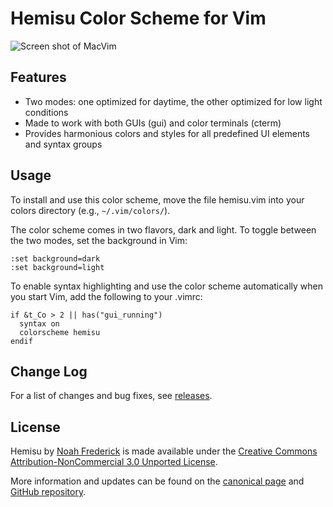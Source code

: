 Hemisu Color Scheme for Vim
===========================

![Screen shot of MacVim](http://farm7.static.flickr.com/6101/6342657394_209d6847e8_z.jpg)

Features
--------

- Two modes: one optimized for daytime, the other optimized for low light conditions
- Made to work with both GUIs (gui) and color terminals (cterm)
- Provides harmonious colors and styles for all predefined UI elements and syntax groups

Usage
-----

To install and use this color scheme, move the file hemisu.vim into your colors directory
(e.g., `~/.vim/colors/`).

The color scheme comes in two flavors, dark and light. To toggle between the two modes,
set the background in Vim:

	:set background=dark
	:set background=light

To enable syntax highlighting and use the color scheme automatically when you start Vim,
add the following to your .vimrc:

	if &t_Co > 2 || has("gui_running")
	  syntax on
	  colorscheme hemisu
	endif

Change Log
----------

For a list of changes and bug fixes, see [releases][0].

[0]: https://github.com/noahfrederick/Hemisu/releases

License
-------

Hemisu by [Noah Frederick][1] is made available under the
[Creative Commons Attribution-NonCommercial 3.0 Unported License][2].

[1]: http://noahfrederick.com/
[2]: http://creativecommons.org/licenses/by-nc/3.0/

More information and updates can be found on the [canonical page][3]
and [GitHub repository][4].

[3]: http://noahfrederick.com/vim-color-scheme-hemisu/
[4]: https://github.com/noahfrederick/Hemisu

